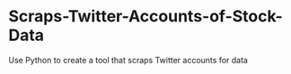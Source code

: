 # Scraps-Twitter-Accounts-of-Stock-Data
Use Python to create a tool that scraps Twitter accounts for data
